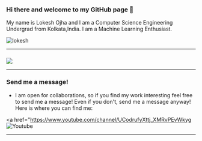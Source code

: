 ### Hi there and welcome to my GitHub page 👋

My name is Lokesh Ojha and I am a Computer Science Engineering Undergrad from Kolkata,India. I am a Machine Learning Enthusiast.

<p align="left"> <img src="https://komarev.com/ghpvc/?username=lokeshojha" alt="lokesh" /> </p>

---
<!--

- I’m currently learning Machine Learning. 

- I have a <a href="https://www.youtube.com/channel/w%22%3EYouTube channel</a> where I, you guessed it, talk about React projects, tutorials, web design and other dev related topics. 

-->



### 

<img align="center" src="https://github-readme-stats.vercel.app/api?username=lokeshojha&count_private=true&title_color=FD9047&icon_color=FD9047&text_color=0C2233&custom_title=My+GitHub+Stats&show_icons=true" />

---

### Send me a message!

- I am open for collaborations, so if you find my work interesting feel free to send me a message! Even if you don't, send me a message anyway! Here is where you can find me:

<p>
 
   </a>
  <a href="https://www.linkedin.com/in/hidayat7/%22%3E
    <img alt="Linkedin"/>
  </a>

  

  <a href="https://www.youtube.com/channel/UCodrufyXttj_XMRvPEvWkyg
    <img alt="Youtube" />
  </a>
 <!--
  <a href="https://www.instagram.com/aleks.popovic/%22%3E
    <img alt="Instagram" src="https://img.shields.io/badge/Instagram-E4405F?logo=instagram&logoColor=white&style=for-the-badge" />
-->
 
</p>

---
